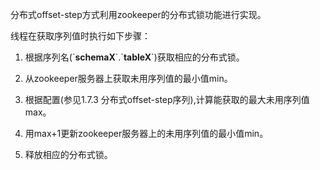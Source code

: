 分布式offset-step方式利用zookeeper的分布式锁功能进行实现。

线程在获取序列值时执行如下步骤：

1. 根据序列名(\`**schemaX**\`\.\`**tableX**\`)获取相应的分布式锁。

2. 从zookeeper服务器上获取未用序列值的最小值min。

3. 根据配置(参见1.7.3 分布式offset-step序列),计算能获取的最大未用序列值max。

4. 用max+1更新zookeeper服务器上的未用序列值的最小值min。

5. 释放相应的分布式锁。
